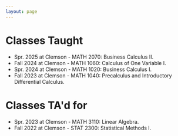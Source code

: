 ```yaml
---
layout: page
---
```



# Classes Taught
- Spr. 2025 at Clemson - MATH 2070: Business Calculus II.
- Fall 2024 at Clemson - MATH 1060: Calculus of One Variable I.
- Spr. 2024 at Clemson - MATH 1020: Business Calculus I.
- Fall 2023 at Clemson - MATH 1040: Precalculus and Introductory Differential Calculus.



# Classes TA'd for
- Spr. 2023 at Clemson - MATH 3110: Linear Algebra.
- Fall 2022 at Clemson - STAT 2300: Statistical Methods I.



